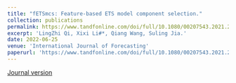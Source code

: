 ```yaml
---
title: "fETSmcs: Feature-based ETS model component selection."
collection: publications
permalink: https://www.tandfonline.com/doi/full/10.1080/00207543.2021.2022800
excerpt: 'LingZhi Qi, Xixi Li#*, Qiang Wang, Suling Jia.'
date: 2022-06-25
venue: 'International Journal of Forecasting'
paperurl: 'https://www.tandfonline.com/doi/full/10.1080/00207543.2021.2022800'
---
```

[Journal version](chrome-extension://efaidnbmnnnibpcajpcglclefindmkaj/viewer.html?pdfurl=https%3A%2F%2Fwww.tandfonline.com%2Fdoi%2Fpdf%2F10.1080%2F00207543.2021.2022800%3Fcasa_token%3DUvM0PEcdewwAAAAA%3AP6hH7MCKMA4dPtAJtKjN7Z4M-0YbPhEgJRXrFYg2kL6-LAqPrEsAem-G8IWfRt565XviksfLbkV2gQ)
